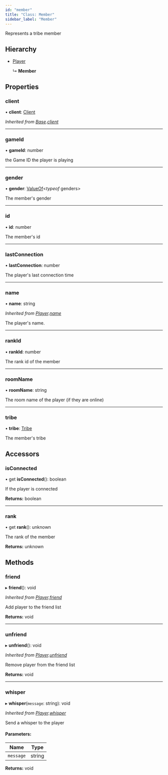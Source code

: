 ```yaml
---
id: "member"
title: "Class: Member"
sidebar_label: "Member"
---
```


Represents a tribe member

## Hierarchy

* [Player](player.md)

  ↳ **Member**

## Properties

### client

•  **client**: [Client](client.md)

*Inherited from [Base](base.md).[client](base.md#client)*

___

### gameId

•  **gameId**: number

the Game ID the player is playing

___

### gender

•  **gender**: [ValueOf](../globals.md#valueof)<*typeof* genders\>

The member's gender

___

### id

•  **id**: number

The member's id

___

### lastConnection

•  **lastConnection**: number

The player's last connection time

___

### name

•  **name**: string

*Inherited from [Player](player.md).[name](player.md#name)*

The player's name.

___

### rankId

•  **rankId**: number

The rank id of the member

___

### roomName

•  **roomName**: string

The room name of the player (if they are online)

___

### tribe

•  **tribe**: [Tribe](tribe.md)

The member's tribe

## Accessors

### isConnected

• get **isConnected**(): boolean

If the player is connected

**Returns:** boolean

___

### rank

• get **rank**(): unknown

The rank of the member

**Returns:** unknown

## Methods

### friend

▸ **friend**(): void

*Inherited from [Player](player.md).[friend](player.md#friend)*

Add player to the friend list

**Returns:** void

___

### unfriend

▸ **unfriend**(): void

*Inherited from [Player](player.md).[unfriend](player.md#unfriend)*

Remove player from the friend list

**Returns:** void

___

### whisper

▸ **whisper**(`message`: string): void

*Inherited from [Player](player.md).[whisper](player.md#whisper)*

Send a whisper to the player

#### Parameters:

Name | Type |
------ | ------ |
`message` | string |

**Returns:** void
